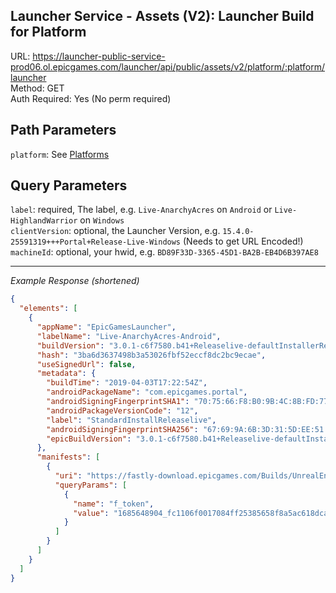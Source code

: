 ## Launcher Service - Assets (V2): Launcher Build for Platform

URL: https://launcher-public-service-prod06.ol.epicgames.com/launcher/api/public/assets/v2/platform/:platform/launcher \
Method: GET \
Auth Required: Yes (No perm required)

## Path Parameters

`platform`: See [Platforms](../../../README.md#data)

## Query Parameters

`label`: required, The label, e.g. `Live-AnarchyAcres` on `Android` or `Live-HighlandWarrior` on `Windows` <br/>
`clientVersion`: optional, the Launcher Version, e.g. `15.4.0-25591319+++Portal+Release-Live-Windows` (Needs to get URL Encoded!) <br/>
`machineId`: optional, your hwid, e.g. `BD89F33D-3365-45D1-BA2B-EB4D6B397AE8`

---

_Example Response (shortened)_

```json
{
  "elements": [
    {
      "appName": "EpicGamesLauncher",
      "labelName": "Live-AnarchyAcres-Android",
      "buildVersion": "3.0.1-c6f7580.b41+Releaselive-defaultInstallerRelease-Android",
      "hash": "3ba6d3637498b3a53026fbf52eccf8dc2bc9ecae",
      "useSignedUrl": false,
      "metadata": {
        "buildTime": "2019-04-03T17:22:54Z",
        "androidPackageName": "com.epicgames.portal",
        "androidSigningFingerprintSHA1": "70:75:66:F8:B0:9B:4C:8B:FD:77:2E:1B:53:6D:58:1F:19:BC:30:12",
        "androidPackageVersionCode": "12",
        "label": "StandardInstallReleaselive",
        "androidSigningFingerprintSHA256": "67:69:9A:6B:3D:31:5D:EE:51:53:6A:67:B4:F1:C6:E7:E2:17:5F:98:4B:09:6B:C2:97:6E:51:2D:22:94:08:71",
        "epicBuildVersion": "3.0.1-c6f7580.b41+Releaselive-defaultInstallerRelease-Android"
      },
      "manifests": [
        {
          "uri": "https://fastly-download.epicgames.com/Builds/UnrealEngineLauncher/CloudDir/RcsVeYxFtLoMSFq6N0mchaeri-PLxA.manifest",
          "queryParams": [
            {
              "name": "f_token",
              "value": "1685648904_fc1106f0017084ff25385658f8a5ac618dca4b97"
            }
          ]
        }
      ]
    }
  ]
}
```
